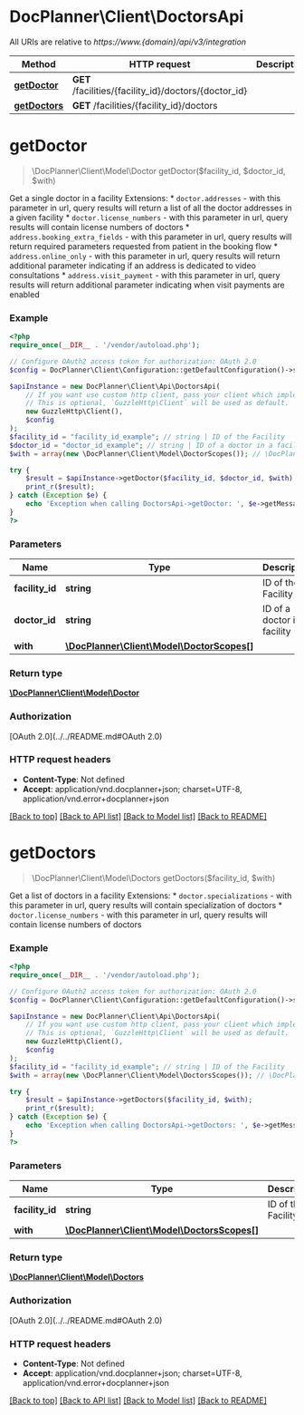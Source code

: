 # DocPlanner\Client\DoctorsApi

All URIs are relative to *https://www.{domain}/api/v3/integration*

Method | HTTP request | Description
------------- | ------------- | -------------
[**getDoctor**](DoctorsApi.md#getdoctor) | **GET** /facilities/{facility_id}/doctors/{doctor_id} | 
[**getDoctors**](DoctorsApi.md#getdoctors) | **GET** /facilities/{facility_id}/doctors | 

# **getDoctor**
> \DocPlanner\Client\Model\Doctor getDoctor($facility_id, $doctor_id, $with)



Get a single doctor in a facility  Extensions: * `doctor.addresses` - with this parameter in url, query results will return a list of all the doctor addresses in a given facility * `doctor.license_numbers` - with this parameter in url, query results will contain license numbers of doctors * `address.booking_extra_fields` - with this parameter in url, query results will return required parameters requested from patient in the booking flow * `address.online_only` - with this parameter in url, query results will return additional parameter indicating if an address is dedicated to video consultations * `address.visit_payment` - with this parameter in url, query results will return additional parameter indicating when visit payments are enabled

### Example
```php
<?php
require_once(__DIR__ . '/vendor/autoload.php');

// Configure OAuth2 access token for authorization: OAuth 2.0
$config = DocPlanner\Client\Configuration::getDefaultConfiguration()->setAccessToken('YOUR_ACCESS_TOKEN');

$apiInstance = new DocPlanner\Client\Api\DoctorsApi(
    // If you want use custom http client, pass your client which implements `GuzzleHttp\ClientInterface`.
    // This is optional, `GuzzleHttp\Client` will be used as default.
    new GuzzleHttp\Client(),
    $config
);
$facility_id = "facility_id_example"; // string | ID of the Facility
$doctor_id = "doctor_id_example"; // string | ID of a doctor in a facility
$with = array(new \DocPlanner\Client\Model\DoctorScopes()); // \DocPlanner\Client\Model\DoctorScopes[] | 

try {
    $result = $apiInstance->getDoctor($facility_id, $doctor_id, $with);
    print_r($result);
} catch (Exception $e) {
    echo 'Exception when calling DoctorsApi->getDoctor: ', $e->getMessage(), PHP_EOL;
}
?>
```

### Parameters

Name | Type | Description  | Notes
------------- | ------------- | ------------- | -------------
 **facility_id** | **string**| ID of the Facility |
 **doctor_id** | **string**| ID of a doctor in a facility |
 **with** | [**\DocPlanner\Client\Model\DoctorScopes[]**](../Model/\DocPlanner\Client\Model\DoctorScopes.md)|  | [optional]

### Return type

[**\DocPlanner\Client\Model\Doctor**](../Model/Doctor.md)

### Authorization

[OAuth 2.0](../../README.md#OAuth 2.0)

### HTTP request headers

 - **Content-Type**: Not defined
 - **Accept**: application/vnd.docplanner+json; charset=UTF-8, application/vnd.error+docplanner+json

[[Back to top]](#) [[Back to API list]](../../README.md#documentation-for-api-endpoints) [[Back to Model list]](../../README.md#documentation-for-models) [[Back to README]](../../README.md)

# **getDoctors**
> \DocPlanner\Client\Model\Doctors getDoctors($facility_id, $with)



Get a list of doctors in a facility  Extensions: * `doctor.specializations` - with this parameter in url, query results will contain specialization of doctors * `doctor.license_numbers` - with this parameter in url, query results will contain license numbers of doctors

### Example
```php
<?php
require_once(__DIR__ . '/vendor/autoload.php');

// Configure OAuth2 access token for authorization: OAuth 2.0
$config = DocPlanner\Client\Configuration::getDefaultConfiguration()->setAccessToken('YOUR_ACCESS_TOKEN');

$apiInstance = new DocPlanner\Client\Api\DoctorsApi(
    // If you want use custom http client, pass your client which implements `GuzzleHttp\ClientInterface`.
    // This is optional, `GuzzleHttp\Client` will be used as default.
    new GuzzleHttp\Client(),
    $config
);
$facility_id = "facility_id_example"; // string | ID of the Facility
$with = array(new \DocPlanner\Client\Model\DoctorsScopes()); // \DocPlanner\Client\Model\DoctorsScopes[] | 

try {
    $result = $apiInstance->getDoctors($facility_id, $with);
    print_r($result);
} catch (Exception $e) {
    echo 'Exception when calling DoctorsApi->getDoctors: ', $e->getMessage(), PHP_EOL;
}
?>
```

### Parameters

Name | Type | Description  | Notes
------------- | ------------- | ------------- | -------------
 **facility_id** | **string**| ID of the Facility |
 **with** | [**\DocPlanner\Client\Model\DoctorsScopes[]**](../Model/\DocPlanner\Client\Model\DoctorsScopes.md)|  | [optional]

### Return type

[**\DocPlanner\Client\Model\Doctors**](../Model/Doctors.md)

### Authorization

[OAuth 2.0](../../README.md#OAuth 2.0)

### HTTP request headers

 - **Content-Type**: Not defined
 - **Accept**: application/vnd.docplanner+json; charset=UTF-8, application/vnd.error+docplanner+json

[[Back to top]](#) [[Back to API list]](../../README.md#documentation-for-api-endpoints) [[Back to Model list]](../../README.md#documentation-for-models) [[Back to README]](../../README.md)

